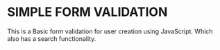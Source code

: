 # SIMPLE FORM VALIDATION
This is a Basic form validation for user creation using JavaScript.
Which also has a search functionality.
